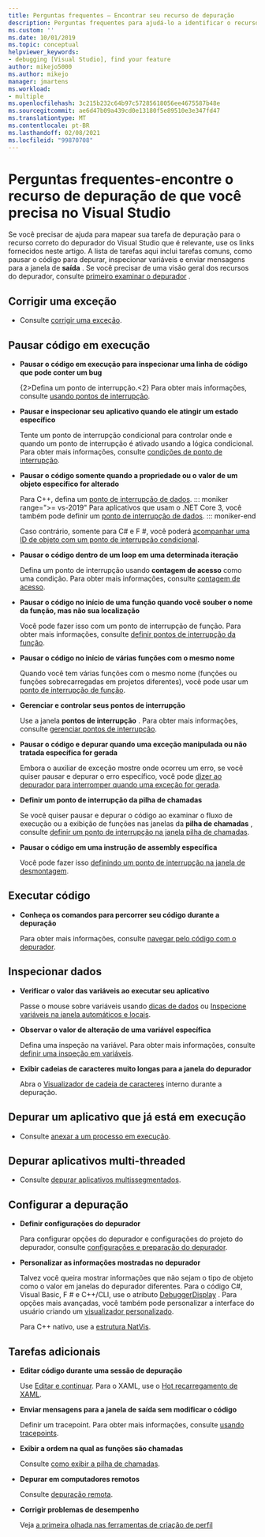 ```yaml
---
title: Perguntas frequentes – Encontrar seu recurso de depuração
description: Perguntas frequentes para ajudá-lo a identificar o recurso do depurador que ajudará você a depurar seu aplicativo
ms.custom: ''
ms.date: 10/01/2019
ms.topic: conceptual
helpviewer_keywords:
- debugging [Visual Studio], find your feature
author: mikejo5000
ms.author: mikejo
manager: jmartens
ms.workload:
- multiple
ms.openlocfilehash: 3c215b232c64b97c57285618056ee4675587b48e
ms.sourcegitcommit: ae6d47b09a439cd0e13180f5e89510e3e347fd47
ms.translationtype: MT
ms.contentlocale: pt-BR
ms.lasthandoff: 02/08/2021
ms.locfileid: "99870708"
---
```

# <a name="faq---find-the-debugging-feature-you-need-in-visual-studio"></a>Perguntas frequentes-encontre o recurso de depuração de que você precisa no Visual Studio

Se você precisar de ajuda para mapear sua tarefa de depuração para o recurso correto do depurador do Visual Studio que é relevante, use os links fornecidos neste artigo. A lista de tarefas aqui inclui tarefas comuns, como pausar o código para depurar, inspecionar variáveis e enviar mensagens para a janela de **saída** . Se você precisar de uma visão geral dos recursos do depurador, consulte [primeiro examinar o depurador](debugger-feature-tour.md) .

## <a name="fix-an-exception"></a>Corrigir uma exceção

- Consulte [corrigir uma exceção](write-better-code-with-visual-studio.md#fix-an-exception).

## <a name="pause-running-code"></a>Pausar código em execução

- **Pausar o código em execução para inspecionar uma linha de código que pode conter um bug**

  {2&gt;Defina um ponto de interrupção.&lt;2} Para obter mais informações, consulte [usando pontos de interrupção](using-breakpoints.md).

- **Pausar e inspecionar seu aplicativo quando ele atingir um estado específico**

  Tente um ponto de interrupção condicional para controlar onde e quando um ponto de interrupção é ativado usando a lógica condicional. Para obter mais informações, consulte [condições de ponto de interrupção](using-breakpoints.md#breakpoint-conditions).

- **Pausar o código somente quando a propriedade ou o valor de um objeto específico for alterado**

  Para C++, defina um [ponto de interrupção de dados](using-breakpoints.md#BKMK_set_a_data_breakpoint_native_cplusplus). 
  ::: moniker range=">= vs-2019"
  Para aplicativos que usam o .NET Core 3, você também pode definir um [ponto de interrupção de dados](using-breakpoints.md#BKMK_set_a_data_breakpoint_managed).
  ::: moniker-end

  Caso contrário, somente para C# e F #, você poderá [acompanhar uma ID de objeto com um ponto de interrupção condicional](using-breakpoints.md#using-object-ids-in-breakpoint-conditions-c-and-f).

- **Pausar o código dentro de um loop em uma determinada iteração**

  Defina um ponto de interrupção usando **contagem de acesso** como uma condição. Para obter mais informações, consulte [contagem de acesso](using-breakpoints.md#set-a-hit-count-condition).

- **Pausar o código no início de uma função quando você souber o nome da função, mas não sua localização**

  Você pode fazer isso com um ponto de interrupção de função. Para obter mais informações, consulte [definir pontos de interrupção da função](using-breakpoints.md#BKMK_Set_a_breakpoint_in_a_source_file).

- **Pausar o código no início de várias funções com o mesmo nome**

  Quando você tem várias funções com o mesmo nome (funções ou funções sobrecarregadas em projetos diferentes), você pode usar um [ponto de interrupção de função](using-breakpoints.md#BKMK_Set_a_breakpoint_in_a_source_file).

- **Gerenciar e controlar seus pontos de interrupção**

  Use a janela **pontos de interrupção** . Para obter mais informações, consulte [gerenciar pontos de interrupção](using-breakpoints.md#BKMK_Specify_advanced_properties_of_a_breakpoint_).

- **Pausar o código e depurar quando uma exceção manipulada ou não tratada específica for gerada**

  Embora o auxiliar de exceção mostre onde ocorreu um erro, se você quiser pausar e depurar o erro específico, você pode [dizer ao depurador para interromper quando uma exceção for gerada](managing-exceptions-with-the-debugger.md#tell-the-debugger-to-break-when-an-exception-is-thrown).

- **Definir um ponto de interrupção da pilha de chamadas**

  Se você quiser pausar e depurar o código ao examinar o fluxo de execução ou a exibição de funções nas janelas da **pilha de chamadas** , consulte [definir um ponto de interrupção na janela pilha de chamadas](using-breakpoints.md#BKMK_Set_a_breakpoint_from_debugger_windows).

- **Pausar o código em uma instrução de assembly específica**

  Você pode fazer isso [definindo um ponto de interrupção na janela de desmontagem](using-breakpoints.md#BKMK_Set_a_breakpoint_from_debugger_windows).

## <a name="execute-code"></a>Executar código

- **Conheça os comandos para percorrer seu código durante a depuração**

  Para obter mais informações, consulte [navegar pelo código com o depurador](navigating-through-code-with-the-debugger.md).

## <a name="inspect-data"></a>Inspecionar dados

- **Verificar o valor das variáveis ao executar seu aplicativo**

  Passe o mouse sobre variáveis usando [dicas de dados](view-data-values-in-data-tips-in-the-code-editor.md) ou [Inspecione variáveis na janela automáticos e locais](autos-and-locals-windows.md).

- **Observar o valor de alteração de uma variável específica**

  Defina uma inspeção na variável. Para obter mais informações, consulte [definir uma inspeção em variáveis](watch-and-quickwatch-windows.md).

- **Exibir cadeias de caracteres muito longas para a janela do depurador**

  Abra o [Visualizador de cadeia de caracteres](view-strings-visualizer.md) interno durante a depuração.

## <a name="debug-an-app-that-is-already-running"></a>Depurar um aplicativo que já está em execução

- Consulte [anexar a um processo em execução](attach-to-running-processes-with-the-visual-studio-debugger.md).

## <a name="debug-multithreaded-applications"></a>Depurar aplicativos multi-threaded

- Consulte [depurar aplicativos multissegmentados](debug-multithreaded-applications-in-visual-studio.md).

## <a name="configure-debugging"></a>Configurar a depuração

- **Definir configurações do depurador**

  Para configurar opções do depurador e configurações do projeto do depurador, consulte [configurações e preparação do depurador](debugger-settings-and-preparation.md).

- **Personalizar as informações mostradas no depurador**

  Talvez você queira mostrar informações que não sejam o tipo de objeto como o valor em janelas do depurador diferentes. Para o código C#, Visual Basic, F # e C++/CLI, use o atributo [DebuggerDisplay](using-the-debuggerdisplay-attribute.md) . Para opções mais avançadas, você também pode personalizar a interface do usuário criando um [visualizador personalizado](create-custom-visualizers-of-data.md).

  Para C++ nativo, use a [estrutura NatVis](create-custom-views-of-native-objects.md).

## <a name="additional-tasks"></a>Tarefas adicionais

- **Editar código durante uma sessão de depuração**

  Use [Editar e continuar](edit-and-continue.md). Para o XAML, use o [Hot recarregamento de XAML](../xaml-tools/xaml-hot-reload.md).

- **Enviar mensagens para a janela de saída sem modificar o código**

  Definir um tracepoint. Para obter mais informações, consulte [usando tracepoints](using-tracepoints.md).

- **Exibir a ordem na qual as funções são chamadas**

  Consulte [como exibir a pilha de chamadas](how-to-use-the-call-stack-window.md).

- **Depurar em computadores remotos**

  Consulte [depuração remota](remote-debugging.md).

- **Corrigir problemas de desempenho**

  Veja [a primeira olhada nas ferramentas de criação de perfil](../profiling/profiling-feature-tour.md)
